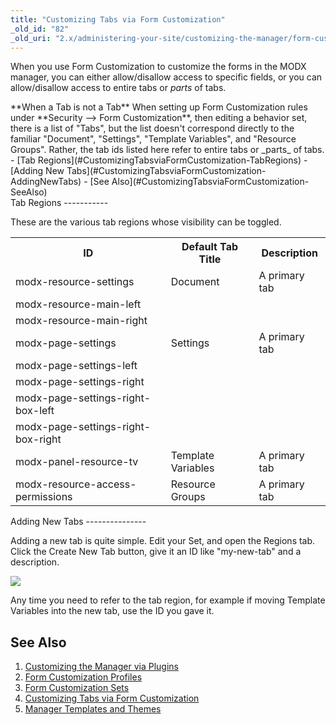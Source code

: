 ```yaml
---
title: "Customizing Tabs via Form Customization"
_old_id: "82"
_old_uri: "2.x/administering-your-site/customizing-the-manager/form-customization-sets/customizing-tabs-via-form-customization"
---
```


 When you use Form Customization to customize the forms in the MODX manager, you can either allow/disallow access to specific fields, or you can allow/disallow access to entire tabs or _parts_ of tabs.

<div class="note"> **When a Tab is not a Tab**   
 When setting up Form Customization rules under **Security --> Form Customization**, then editing a behavior set, there is a list of "Tabs", but the list doesn't correspond directly to the familiar "Document", "Settings", "Template Variables", and "Resource Groups". Rather, the tab ids listed here refer to entire tabs or _parts_ of tabs. </div><div>- [Tab Regions](#CustomizingTabsviaFormCustomization-TabRegions)
- [Adding New Tabs](#CustomizingTabsviaFormCustomization-AddingNewTabs)
- [See Also](#CustomizingTabsviaFormCustomization-SeeAlso)

</div>Tab Regions
-----------

 These are the various tab regions whose visibility can be toggled.

 <table><tbody><tr><th> ID </th> <th> Default Tab Title </th> <th> Description </th> </tr><tr><td> modx-resource-settings </td> <td> Document </td> <td> A primary tab </td> </tr><tr><td> modx-resource-main-left </td> <td> </td> <td> </td> </tr><tr><td> modx-resource-main-right </td> <td> </td> <td> </td> </tr><tr><td> modx-page-settings </td> <td> Settings </td> <td> A primary tab </td> </tr><tr><td> modx-page-settings-left </td> <td> </td> <td> </td> </tr><tr><td> modx-page-settings-right </td> <td> </td> <td> </td> </tr><tr><td> modx-page-settings-right-box-left </td> <td> </td> <td> </td> </tr><tr><td> modx-page-settings-right-box-right </td> <td> </td> <td> </td> </tr><tr><td> modx-panel-resource-tv </td> <td> Template Variables </td> <td> A primary tab </td> </tr><tr><td> modx-resource-access-permissions </td> <td> Resource Groups </td> <td> A primary tab </td></tr></tbody></table>Adding New Tabs
---------------

 Adding a new tab is quite simple. Edit your Set, and open the Regions tab. Click the Create New Tab button, give it an ID like "my-new-tab" and a description.

![](/download/attachments/a173647e0c2b1aeb7f1021e4f14784bc/fc_new_tab.jpg)

Any time you need to refer to the tab region, for example if moving Template Variables into the new tab, use the ID you gave it.

See Also
--------

1. [Customizing the Manager via Plugins](administering-your-site/customizing-the-manager/customizing-the-manager-via-plugins)
2. [Form Customization Profiles](administering-your-site/customizing-the-manager/form-customization-profiles)
3. [Form Customization Sets](administering-your-site/customizing-the-manager/form-customization-sets)
  1. [Customizing Tabs via Form Customization](administering-your-site/customizing-the-manager/form-customization-sets/customizing-tabs-via-form-customization)
4. [Manager Templates and Themes](administering-your-site/customizing-the-manager/manager-templates-and-themes)